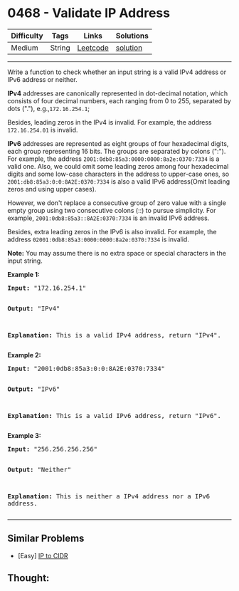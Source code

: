# 0468 - Validate IP Address

Difficulty  | Tags | Links | Solutions
----------- | ---- | ----- | -----
Medium | String | [Leetcode](https://leetcode.com/problems/validate-ip-address) | [solution](https://leetcode.com/problems/validate-ip-address/solution/)


-----------

<p>
Write a function to check whether an input string is a valid IPv4 address or IPv6 address or neither.
</p>

<p>
<b>IPv4</b> addresses are canonically represented in dot-decimal notation, which consists of four decimal numbers, each ranging from 0 to 255, separated by dots ("."), e.g.,<code>172.16.254.1</code>;
</p>

<p>
Besides, leading zeros in the IPv4 is invalid. For example, the address <code>172.16.254.01</code> is invalid.
</p>

<p>
<b>IPv6</b> addresses are represented as eight groups of four hexadecimal digits, each group representing 16 bits. The groups are separated by colons (":"). For example, the address <code>2001:0db8:85a3:0000:0000:8a2e:0370:7334</code> is a valid one. Also, we could omit some leading zeros among four hexadecimal digits and some low-case characters in the address to upper-case ones, so <code>2001:db8:85a3:0:0:8A2E:0370:7334</code> is also a valid IPv6 address(Omit leading zeros and using upper cases).
</p>


<p>
However, we don't replace a consecutive group of zero value with a single empty group using two consecutive colons (::) to pursue simplicity. For example, <code>2001:0db8:85a3::8A2E:0370:7334</code> is an invalid IPv6 address.
</p>

<p>
Besides, extra leading zeros in the IPv6 is also invalid. For example, the address <code>02001:0db8:85a3:0000:0000:8a2e:0370:7334</code> is invalid.
</p>


<p><b>Note:</b>
You may assume there is no extra space or special characters in the input string.
</p>

<p><b>Example 1:</b><br />
<pre>
<b>Input:</b> "172.16.254.1"

<b>Output:</b> "IPv4"

<b>Explanation:</b> This is a valid IPv4 address, return "IPv4".
</pre>
</p>


<p><b>Example 2:</b><br />
<pre>
<b>Input:</b> "2001:0db8:85a3:0:0:8A2E:0370:7334"

<b>Output:</b> "IPv6"

<b>Explanation:</b> This is a valid IPv6 address, return "IPv6".
</pre>
</p>

<p><b>Example 3:</b><br />
<pre>
<b>Input:</b> "256.256.256.256"

<b>Output:</b> "Neither"

<b>Explanation:</b> This is neither a IPv4 address nor a IPv6 address.
</pre>
</p>

-----------


## Similar Problems

- [Easy] [IP to CIDR](ip-to-cidr)




## Thought:
